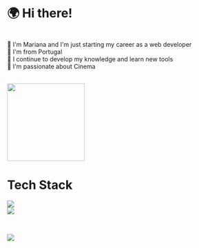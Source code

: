 # 🌍 Hi there!
</br>  👋 I'm Mariana and I'm just starting my career as a web developer
</br>  📍 I'm from Portugal
</br>  👀 I continue to develop my knowledge and learn new tools
</br>  🎥 I'm passionate about Cinema

</br> 

<div>
  <img height="180em" src="https://github-readme-stats.vercel.app/api/top-langs/?username=maryanasilva&size_weight=0.5&count_weight=0.5&layout=compact&include_all_commits=true&langs_count=16&hide_border=true&bg_color=0d1117&title_color=FFFFFF&text_color=FFFFFF"/>
</div> 

# Tech Stack
<div>
   <a href="https://skillicons.dev">
    <img src="https://skillicons.dev/icons?i=js,html,css,react,nodejs,express,mongodb" /></br>
    <img src="https://skillicons.dev/icons?i=bootstrap,postman,vscode,git,github,wordpress" />
   </a>
</div>

</br> 

## <!-- 📫 You can reach me here -->
<div>
  <a href="https://www.linkedin.com/in/mariana-ferreira-da-silva/">
    <img src="https://img.shields.io/badge/linkedin-%230077B5.svg?style=for-the-badge&logo=linkedin&logoColor=white" />
  </a>
</div>




